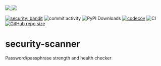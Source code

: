 <a href="https://pypi.org/project/security-scanner/">
<img src="https://img.shields.io/pypi/v/security-scanner.svg">
</a>
<a href="https://github.com/TheNewThinkTank/msgspec/blob/main/LICENSE">
<img src="https://img.shields.io/github/license/TheNewThinkTank/security-scanner.svg">
</a>

[![security: bandit](https://img.shields.io/badge/security-bandit-green.svg)](https://github.com/PyCQA/bandit)
![commit activity](https://img.shields.io/github/commit-activity/m/TheNewThinkTank/security-scanner)
![PyPI Downloads](https://img.shields.io/pypi/dm/security-scanner)
[![codecov](https://codecov.io/gh/TheNewThinkTank/security-scanner/graph/badge.svg?token=a2pTmNUXeV)](https://codecov.io/gh/TheNewThinkTank/security-scanner)
![CI](https://github.com/TheNewThinkTank/security-scanner/actions/workflows/qualify_code.yml/badge.svg)
[![GitHub repo size](https://img.shields.io/github/repo-size/TheNewThinkTank/security-scanner?style=flat&logo=github&logoColor=whitesmoke&label=Repo%20Size)](https://github.com/TheNewThinkTank/security-scanner/archive/refs/heads/main.zip)

# security-scanner

Password/passphrase strength and health checker
